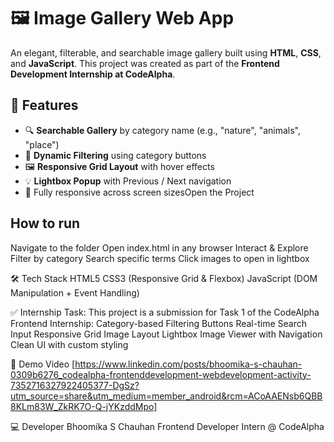 # 🖼️ Image Gallery Web App

An elegant, filterable, and searchable image gallery built using **HTML**, **CSS**, and **JavaScript**. This project was created as part of the **Frontend Development Internship at CodeAlpha**.

## 🌟 Features

- 🔍 **Searchable Gallery** by category name (e.g., "nature", "animals", "place")
- 🧠 **Dynamic Filtering** using category buttons
- 🖼️ **Responsive Grid Layout** with hover effects
- 💡 **Lightbox Popup** with Previous / Next navigation
- 📱 Fully responsive across screen sizesOpen the Project

## How to run

Navigate to the folder
Open index.html in any browser
Interact & Explore
Filter by category
Search specific terms
Click images to open in lightbox

🛠️ Tech Stack
HTML5
CSS3 (Responsive Grid & Flexbox)
JavaScript (DOM Manipulation + Event Handling)

✅ Internship Task: 
This project is a submission for Task 1 of the CodeAlpha Frontend Internship:
 Category-based Filtering Buttons
 Real-time Search Input
 Responsive Grid Image Layout
 Lightbox Image Viewer with Navigation
 Clean UI with custom styling

🎥 Demo Video
[https://www.linkedin.com/posts/bhoomika-s-chauhan-0309b6276_codealpha-frontenddevelopment-webdevelopment-activity-7352716327922405377-DgSz?utm_source=share&utm_medium=member_android&rcm=ACoAAENsb6QBB8KLm83W_ZkRK7O-Q-jYKzddMpo]

💻 Developer
Bhoomika S Chauhan
Frontend Developer Intern @ CodeAlpha

